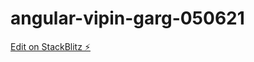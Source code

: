 # angular-vipin-garg-050621

[Edit on StackBlitz ⚡️](https://stackblitz.com/edit/angular-vipin-garg-050621)